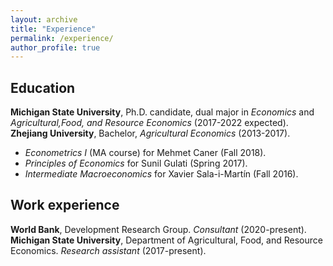 ```yaml
---
layout: archive
title: "Experience"
permalink: /experience/
author_profile: true
---
```


## Education
  **Michigan State University**, Ph.D. candidate, dual major in *Economics* and *Agricultural,Food, and Resource Economics* (2017-2022 expected).
  **Zhejiang University**, Bachelor, *Agricultural Economics* (2013-2017). 
- *Econometrics I* (MA course) for Mehmet Caner (Fall 2018).
- *Principles of Economics* for Sunil Gulati (Spring 2017).
- *Intermediate Macroeconomics* for Xavier Sala-i-Martín (Fall 2016).

## Work experience
  **World Bank**, Development Research Group. *Consultant* (2020-present).
  **Michigan State University**, Department of Agricultural, Food, and Resource Economics. *Research assistant* (2017-present).

